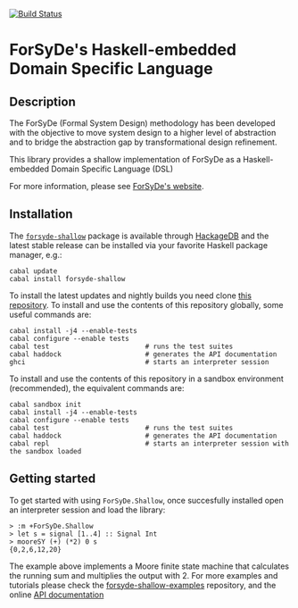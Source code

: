 [![Build Status](https://travis-ci.org/forsyde/forsyde-shallow.svg?branch=master)](https://travis-ci.org/forsyde/forsyde-shallow)

ForSyDe's Haskell-embedded Domain Specific Language
===================================================

Description
-----------

The ForSyDe (Formal System Design) methodology has been developed with
the objective to move system design to a higher level of abstraction
and to bridge the abstraction gap by transformational design
refinement.
 
This library provides a shallow implementation of ForSyDe as a
Haskell-embedded Domain Specific Language (DSL)

For more information, please see
[ForSyDe's website](http://forsyde.ict.kth.se/).


Installation
------------

The [`forsyde-shallow`](https://hackage.haskell.org/package/forsyde-shallow)
package is available through [HackageDB](https://hackage.haskell.org/)
and the latest stable release can be installed via your favorite
Haskell package manager, e.g.:

    cabal update
    cabal install forsyde-shallow
	
To install the latest updates and nightly builds you need clone
[this repository](https://github.com/forsyde/forsyde-shallow). To
install and use the contents of this repository globally, some useful
commands are:

    cabal install -j4 --enable-tests
	cabal configure --enable tests
	cabal test                        # runs the test suites
	cabal haddock                     # generates the API documentation
	ghci                              # starts an interpreter session

To install and use the contents of this repository in a sandbox
environment (recommended), the equivalent commands are:

    cabal sandbox init
    cabal install -j4 --enable-tests
	cabal configure --enable tests
	cabal test                        # runs the test suites
	cabal haddock                     # generates the API documentation
	cabal repl                        # starts an interpreter session with the sandbox loaded


Getting started
---------------

To get started with using `ForSyDe.Shallow`, once succesfully
installed open an interpreter session and load the library:

    > :m +ForSyDe.Shallow
	> let s = signal [1..4] :: Signal Int
    > mooreSY (+) (*2) 0 s
	{0,2,6,12,20}

The example above implements a Moore finite state machine that
calculates the running sum and multiplies the output with 2. For more
examples and tutorials please check the
[forsyde-shallow-examples](https://github.com/forsyde/forsyde-shallow-examples)
repository, and the online 
[API documentation](https://hackage.haskell.org/package/forsyde-shallow)

